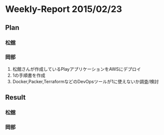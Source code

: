 # Weekly-Report 2015/02/23

## Plan

### 松舘

### 岡部

1. 松館さんが作成しているPlayアプリケーションをAWSにデプロイ
2. 1の手順書を作成
3. Docker,Packer,TerraformなどのDevOpsツールが1に使えないか調査/検討

## Result

### 松舘

### 岡部
